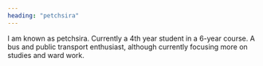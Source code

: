 ```yaml
---
heading: "petchsira"
---
```


I am known as petchsira. Currently a 4th year student in a 6-year course. A bus and public transport enthusiast, although currently focusing more on studies and ward work.

